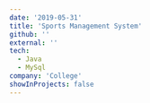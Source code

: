 ```yaml
---
date: '2019-05-31'
title: 'Sports Management System'
github: ''
external: ''
tech:
  - Java
  - MySql
company: 'College'
showInProjects: false
---
```



